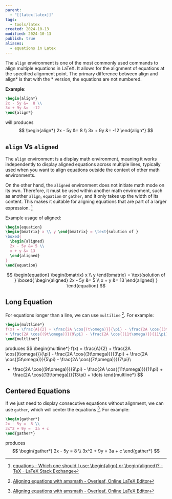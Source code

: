 ```yaml
---
parent:
  - "[[latex|latex]]"
tags:
  - tools/latex
created: 2024-10-13
modified: 2024-10-13
publish: true
aliases:
  - equations in Latex
---
```

The `align` environment is one of the most commonly used commands to align multiple equations in LaTeX. It allows for the alignment of equations at the specified alignment point. The primary difference between align and align* is that with the * version, the equations are not numbered.

**Example**:
```latex
\begin{align*}
2x - 5y &=  8 \\
3x + 9y &=  -12
\end{align*}
```
will produces
$$
\begin{align*} 
2x - 5y &=  8 \\ 
3x + 9y &=  -12
\end{align*}
$$
## `align` Vs `aligned`
The `align` environment is a display math environment, meaning it works independently to display aligned equations across multiple lines, typically used when you want to align equations outside the context of other math environments.

On the other hand, the `aligned` environment does not initiate math mode on its own. Therefore, it must be used within another math environment, such as another `align`, `equation` or `gather`, and it only takes up the width of its content. This makes it suitable for aligning equations that are part of a larger expression. [^1]

Example usage of aligned:
```latex
\begin{equation}
\begin{bmatrix} x \\ y \end{bmatrix} = \text{solution of }
\boxed{
  \begin{aligned}
  2x - 5y &= 5 \\
  x + y &= 13
  \end{aligned}
}
\end{equation}
```
$$
\begin{equation}
\begin{bmatrix} x \\ y \end{bmatrix} = \text{solution of }
\boxed{
  \begin{aligned}
  2x - 5y &= 5 \\
  x + y &= 13
  \end{aligned}
}
\end{equation}
$$


## Long Equation
For equations longer than a line, we can use `multiline` [^2]. For example:
```latex
\begin{multline*}
f(x) = \frac{A}{2} + \frac{2A \cos{(t\omega)}}{\pi} - \frac{2A \cos{(3t\omega)}}{3\pi} + \frac{2A \cos{(5t\omega)}}{5\pi} - \frac{2A \cos{(7t\omega)}}{7\pi}\\
+ \frac{2A \cos{(9t\omega)}}{9\pi} - \frac{2A \cos{(11t\omega)}}{11\pi} + \frac{2A \cos{(13t\omega)}}{13\pi} + \dots
\end{multline*}
```
produces
$$
\begin{multline*}
f(x) = \frac{A}{2} + \frac{2A \cos{(t\omega)}}{\pi} - \frac{2A \cos{(3t\omega)}}{3\pi} + \frac{2A \cos{(5t\omega)}}{5\pi} - \frac{2A \cos{(7t\omega)}}{7\pi}\\
+ \frac{2A \cos{(9t\omega)}}{9\pi} - \frac{2A \cos{(11t\omega)}}{11\pi} + \frac{2A \cos{(13t\omega)}}{13\pi} + \dots
\end{multline*}
$$


## Centered Equations
If we just need to display consecutive equations without alignment, we can use `gather`, which will center the equations [^2]. For example:
```latex
\begin{gather*}
2x - 5y =  8 \\
3x^2 + 9y =  3a + c
\end{gather*}
```
produces
$$
\begin{gather*} 
2x - 5y =  8 \\ 
3x^2 + 9y =  3a + c
\end{gather*}
$$

[^1]: [equations - Which one should I use: \\begin{align} or \\begin{aligned}? - TeX - LaTeX Stack Exchange](https://tex.stackexchange.com/questions/8788/which-one-should-i-use-beginalign-or-beginaligned)
[^2]: [Aligning equations with amsmath - Overleaf, Online LaTeX Editor](https://www.overleaf.com/learn/latex/Aligning_equations_with_amsmath)